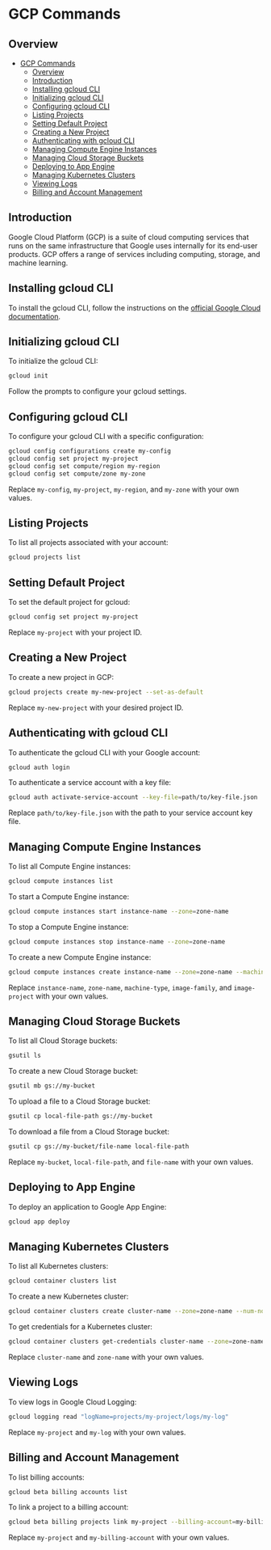 # GCP Commands

## Overview
- [GCP Commands](#gcp-commands)
  - [Overview](#overview)
  - [Introduction](#introduction)
  - [Installing gcloud CLI](#installing-gcloud-cli)
  - [Initializing gcloud CLI](#initializing-gcloud-cli)
  - [Configuring gcloud CLI](#configuring-gcloud-cli)
  - [Listing Projects](#listing-projects)
  - [Setting Default Project](#setting-default-project)
  - [Creating a New Project](#creating-a-new-project)
  - [Authenticating with gcloud CLI](#authenticating-with-gcloud-cli)
  - [Managing Compute Engine Instances](#managing-compute-engine-instances)
  - [Managing Cloud Storage Buckets](#managing-cloud-storage-buckets)
  - [Deploying to App Engine](#deploying-to-app-engine)
  - [Managing Kubernetes Clusters](#managing-kubernetes-clusters)
  - [Viewing Logs](#viewing-logs)
  - [Billing and Account Management](#billing-and-account-management)

## Introduction

Google Cloud Platform (GCP) is a suite of cloud computing services that runs on the same infrastructure that Google uses internally for its end-user products. GCP offers a range of services including computing, storage, and machine learning.

## Installing gcloud CLI

To install the gcloud CLI, follow the instructions on the [official Google Cloud documentation](https://cloud.google.com/sdk/docs/install).

## Initializing gcloud CLI

To initialize the gcloud CLI:

```sh
gcloud init
```

Follow the prompts to configure your gcloud settings.

## Configuring gcloud CLI

To configure your gcloud CLI with a specific configuration:

```sh
gcloud config configurations create my-config
gcloud config set project my-project
gcloud config set compute/region my-region
gcloud config set compute/zone my-zone
```

Replace `my-config`, `my-project`, `my-region`, and `my-zone` with your own values.

## Listing Projects

To list all projects associated with your account:

```sh
gcloud projects list
```

## Setting Default Project

To set the default project for gcloud:

```sh
gcloud config set project my-project
```

Replace `my-project` with your project ID.

## Creating a New Project

To create a new project in GCP:

```sh
gcloud projects create my-new-project --set-as-default
```

Replace `my-new-project` with your desired project ID.

## Authenticating with gcloud CLI

To authenticate the gcloud CLI with your Google account:

```sh
gcloud auth login
```

To authenticate a service account with a key file:

```sh
gcloud auth activate-service-account --key-file=path/to/key-file.json
```

Replace `path/to/key-file.json` with the path to your service account key file.

## Managing Compute Engine Instances

To list all Compute Engine instances:

```sh
gcloud compute instances list
```

To start a Compute Engine instance:

```sh
gcloud compute instances start instance-name --zone=zone-name
```

To stop a Compute Engine instance:

```sh
gcloud compute instances stop instance-name --zone=zone-name
```

To create a new Compute Engine instance:

```sh
gcloud compute instances create instance-name --zone=zone-name --machine-type=machine-type --image-family=image-family --image-project=image-project
```

Replace `instance-name`, `zone-name`, `machine-type`, `image-family`, and `image-project` with your own values.

## Managing Cloud Storage Buckets

To list all Cloud Storage buckets:

```sh
gsutil ls
```

To create a new Cloud Storage bucket:

```sh
gsutil mb gs://my-bucket
```

To upload a file to a Cloud Storage bucket:

```sh
gsutil cp local-file-path gs://my-bucket
```

To download a file from a Cloud Storage bucket:

```sh
gsutil cp gs://my-bucket/file-name local-file-path
```

Replace `my-bucket`, `local-file-path`, and `file-name` with your own values.

## Deploying to App Engine

To deploy an application to Google App Engine:

```sh
gcloud app deploy
```

## Managing Kubernetes Clusters

To list all Kubernetes clusters:

```sh
gcloud container clusters list
```

To create a new Kubernetes cluster:

```sh
gcloud container clusters create cluster-name --zone=zone-name --num-nodes=3
```

To get credentials for a Kubernetes cluster:

```sh
gcloud container clusters get-credentials cluster-name --zone=zone-name
```

Replace `cluster-name` and `zone-name` with your own values.

## Viewing Logs

To view logs in Google Cloud Logging:

```sh
gcloud logging read "logName=projects/my-project/logs/my-log"
```

Replace `my-project` and `my-log` with your own values.

## Billing and Account Management

To list billing accounts:

```sh
gcloud beta billing accounts list
```

To link a project to a billing account:

```sh
gcloud beta billing projects link my-project --billing-account=my-billing-account
```

Replace `my-project` and `my-billing-account` with your own values.